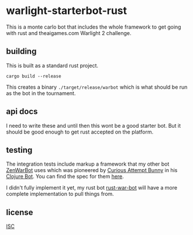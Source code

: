 # warlight-starterbot-rust

This is a monte carlo bot that includes the whole framework to get going with rust and theaigames.com Warlight 2 challenge.

## building

This is built as a standard rust project.

```
cargo build --release
```

This creates a binary `./target/release/warbot` which is what should be run as the bot in the tournament.

## api docs

I need to write these and until then this wont be a good starter bot. But it should be good enough to get rust accepted on the platform.

## testing

The integration tests include markup a framework that my other bot [ZenWarBot](https://github.com/wraithan/zenwarbot) uses which was pioneered by [Curious Attempt Bunny](http://curiousattemptbunny.com/) in his [Clojure Bot]((https://github.com/curious-attempt-bunny/warlight2-starterbot-clojure)). You can find the spec for them [here](https://github.com/curious-attempt-bunny/warlight2-starterbot-clojure#create-new-tests).

I didn't fully implement it yet, my rust bot [rust-war-bot](https://github.com/wraithan/rust-war-bot) will have a more complete implementation to pull things from.

## license

[ISC](http://en.wikipedia.org/wiki/ISC_license)

